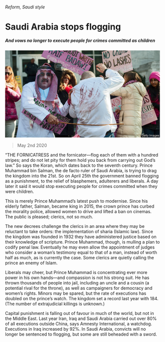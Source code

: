###### Reform, Saudi style

# Saudi Arabia stops flogging 

##### And vows no longer to execute people for crimes committed as children 

![image](images/20200502_MAP503.jpg) 

> May 2nd 2020 

“THE FORNICATRESS and the fornicator—flog each of them with a hundred stripes; and do not let pity for them hold you back from carrying out God’s law.” So says the Koran, which dates back to the seventh century. Prince Muhammad bin Salman, the de facto ruler of Saudi Arabia, is trying to drag the kingdom into the 21st. So on April 25th the government banned flogging as a punishment, to the relief of blasphemers, adulterers and liberals. A day later it said it would stop executing people for crimes committed when they were children.

This is merely Prince Muhammad’s latest push to modernise. Since his elderly father, Salman, became king in 2015, the crown prince has curbed the morality police, allowed women to drive and lifted a ban on cinemas. The public is pleased; clerics, not so much.


The new decrees challenge the clerics in an area where they may be reluctant to take orders: the implementation of sharia (Islamic law). Since the kingdom was founded in 1932 they have administered justice based on their knowledge of scripture. Prince Muhammad, though, is mulling a plan to codify penal law. Eventually he may even allow the appointment of judges who consider a woman’s testimony equal to that of a man, instead of worth half as much, as is currently the case. Some clerics are quietly calling the prince an enemy of Islam.

Liberals may cheer, but Prince Muhammad is concentrating ever more power in his own hands—and compassion is not his strong suit. He has thrown thousands of people into jail, including an uncle and a cousin (a potential rival for the throne), as well as campaigners for democracy and women’s rights. Minors may be spared, but the rate of executions has doubled on the prince’s watch. The kingdom set a record last year with 184. (The number of extrajudicial killings is unknown.)

Capital punishment is falling out of favour in much of the world, but not in the Middle East. Last year Iran, Iraq and Saudi Arabia carried out over 80% of all executions outside China, says Amnesty International, a watchdog. Executions in Iraq increased by 92%. In Saudi Arabia, convicts will no longer be sentenced to flogging, but some are still beheaded with a sword.


